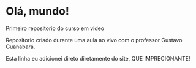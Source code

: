 # Olá, mundo!
Primeiro repositorio do curso em video

Repositorio criado durante uma aula ao vivo com o professor Gustavo Guanabara. 

Esta linha eu adicionei direto diretamente do site, QUE IMPRECIONANTE!
